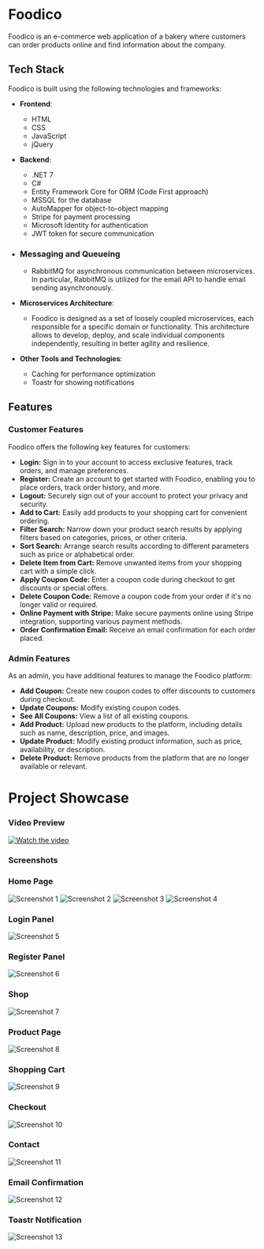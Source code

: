 # Foodico

Foodico is an e-commerce web application of a bakery where customers can order products online and find information about the company.

## Tech Stack

Foodico is built using the following technologies and frameworks:

- **Frontend**:
  - HTML
  - CSS
  - JavaScript
  - jQuery

- **Backend**:
  - .NET 7
  - C#
  - Entity Framework Core for ORM (Code First approach)
  - MSSQL for the database
  - AutoMapper for object-to-object mapping
  - Stripe for payment processing
  - Microsoft Identity for authentication
  - JWT token for secure communication

- ### Messaging and Queueing
  - RabbitMQ for asynchronous communication between microservices. In particular, RabbitMQ is utilized for the email API to handle email sending asynchronously.

- **Microservices Architecture**:
  - Foodico is designed as a set of loosely coupled microservices, each responsible for a specific domain or functionality. This architecture allows to develop, deploy, and scale individual components independently, resulting in better agility and resilience.

- **Other Tools and Technologies**:
  - Caching for performance optimization
  - Toastr for showing notifications

## Features

### Customer Features

Foodico offers the following key features for customers:

- **Login:** Sign in to your account to access exclusive features, track orders, and manage preferences.
- **Register:** Create an account to get started with Foodico, enabling you to place orders, track order history, and more.
- **Logout:** Securely sign out of your account to protect your privacy and security.
- **Add to Cart:** Easily add products to your shopping cart for convenient ordering.
- **Filter Search:** Narrow down your product search results by applying filters based on categories, prices, or other criteria.
- **Sort Search:** Arrange search results according to different parameters such as price or alphabetical order.
- **Delete Item from Cart:** Remove unwanted items from your shopping cart with a simple click.
- **Apply Coupon Code:** Enter a coupon code during checkout to get discounts or special offers.
- **Delete Coupon Code:** Remove a coupon code from your order if it's no longer valid or required.
- **Online Payment with Stripe:** Make secure payments online using Stripe integration, supporting various payment methods.
- **Order Confirmation Email:** Receive an email confirmation for each order placed.

### Admin Features

As an admin, you have additional features to manage the Foodico platform:

- **Add Coupon:** Create new coupon codes to offer discounts to customers during checkout.
- **Update Coupons:** Modify existing coupon codes.
- **See All Coupons:** View a list of all existing coupons.
- **Add Product:** Upload new products to the platform, including details such as name, description, price, and images.
- **Update Product:** Modify existing product information, such as price, availability, or description.
- **Delete Product:** Remove products from the platform that are no longer available or relevant.

 # Project Showcase

### Video Preview

[![Watch the video](https://img.youtube.com/vi/7JwP8k1c0T8/0.jpg)](https://www.youtube.com/watch?v=7JwP8k1c0T8)

### Screenshots

### Home Page
![Screenshot 1](FoodicoPhotos/Homepage1.PNG)
![Screenshot 2](FoodicoPhotos/Homepage2.PNG)
![Screenshot 3](FoodicoPhotos/Homepage3.PNG)
![Screenshot 4](FoodicoPhotos/Homepage4.PNG)

### Login Panel

![Screenshot 5](FoodicoPhotos/Login.PNG)

### Register Panel
![Screenshot 6](FoodicoPhotos/Register.PNG)

### Shop
![Screenshot 7](FoodicoPhotos/Shop.PNG)

### Product Page
![Screenshot 8](FoodicoPhotos/ProductDetail.PNG)

### Shopping Cart
![Screenshot 9](FoodicoPhotos/Cart.PNG)

### Checkout 
![Screenshot 10](FoodicoPhotos/Checkout.PNG)

### Contact
![Screenshot 11](FoodicoPhotos/Contact.PNG)

### Email Confirmation
![Screenshot 12](FoodicoPhotos/FoodicoEmail.PNG)

### Toastr Notification
![Screenshot 13](FoodicoPhotos/Toastr.PNG)



  
